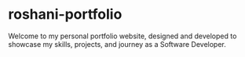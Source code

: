 # roshani-portfolio
Welcome to my personal portfolio website, designed and developed to showcase my skills, projects, and journey as a Software Developer.
